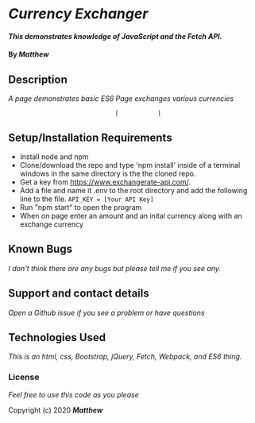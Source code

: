 
# _Currency Exchanger_

#### _This demonstrates knowledge of JavaScript and the Fetch API._

#### By _**Matthew**_


## Description

_A page demonstrates basic ES6_
_Page exchanges various currencies_

                                  |           |           
## Setup/Installation Requirements

* Install node and npm
* Clone/download the repo and type 'npm install' inside of a terminal windows in the same directory is the the cloned repo. 
* Get a key from https://www.exchangerate-api.com/. 
* Add a file and name it .env to the root directory and add the following line to the file. `API_KEY = [Your API Key]`
* Run "npm start" to open the program
* When on page enter an amount and an inital currency along with an exchange currency

## Known Bugs

_I don't think there are any bugs but please tell me if you see any._

## Support and contact details

_Open a Github issue if you see a problem or have questions_

## Technologies Used

_This is an html, css, Bootstrap, jQuery, Fetch, Webpack, and ES6 thing._

### License

*Feel free to use this code as you please*

Copyright (c) 2020 **_Matthew_**
